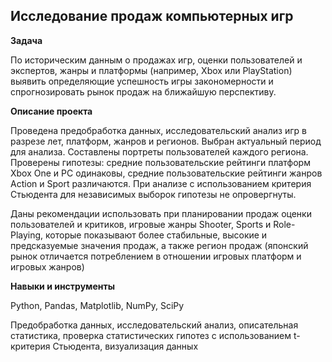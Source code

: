 ## Исследование продаж компьютерных игр


**Задача**   


 По историческим данным о продажах игр, оценки пользователей и экспертов, жанры и платформы (например, Xbox или PlayStation) выявить определяющие успешность игры закономерности и спрогнозировать рынок продаж на ближайшую перспективу. 

**Описание проекта**


Проведена предобработка данных, исследовательский анализ игр в разрезе лет, платформ, жанров и регионов. Выбран актуальный период для анализа. Составлены портреты пользователей каждого региона. Проверены гипотезы:  средние пользовательские рейтинги платформ Xbox One и PC одинаковы, средние пользовательские рейтинги жанров Action и Sport различаются. При анализе с использованием критерия Стьюдента для независимых выборок гипотезы не опровергнуты.

Даны рекомендации использовать при планировании продаж оценки пользователей и критиков, игровые жанры Shooter, Sports и Role-Playing, которые показывают более стабильные, высокие и предсказуемые значения продаж, а также регион продаж (японский рынок отличается потреблением в отношении игровых платформ и игровых жанров)


**Навыки и инструменты**  


Python, Pandas, Matplotlib, NumPy, SciPy

 Предобработка данных, исследовательский анализ, описательная статистика, проверка статистических гипотез
с использованием t-критерия Стьюдента, визуализация данных
